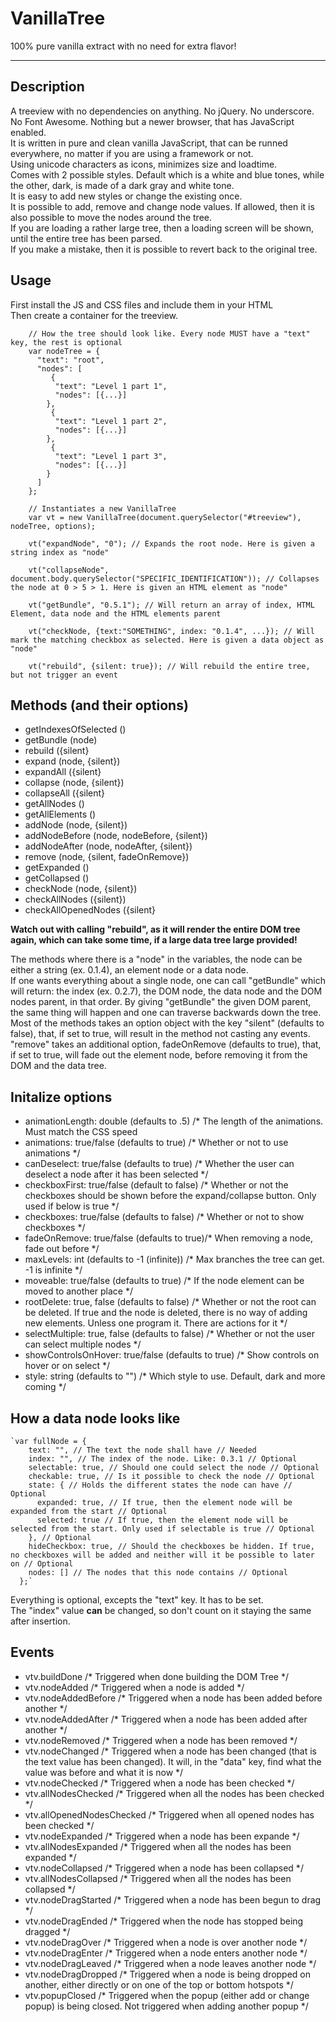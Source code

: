 VanillaTree
===========

100% pure vanilla extract with no need for extra flavor!

* * *

Description
-----------

A treeview with no dependencies on anything. No jQuery. No underscore. No Font Awesome. Nothing but a newer browser, that has JavaScript enabled.  
It is written in pure and clean vanilla JavaScript, that can be runned everywhere, no matter if you are using a framework or not.  
Using unicode characters as icons, minimizes size and loadtime.  
Comes with 2 possible styles. Default which is a white and blue tones, while the other, dark, is made of a dark gray and white tone.  
It is easy to add new styles or change the existing once.  
It is possible to add, remove and change node values. If allowed, then it is also possible to move the nodes around the tree.  
If you are loading a rather large tree, then a loading screen will be shown, until the entire tree has been parsed.  
If you make a mistake, then it is possible to revert back to the original tree.

Usage
-----

First install the JS and CSS files and include them in your HTML  
Then create a container for the treeview.

    
        // How the tree should look like. Every node MUST have a "text" key, the rest is optional
        var nodeTree = {
          "text": "root",
          "nodes": [
             {
              "text": "Level 1 part 1",
              "nodes": [{...}]
            },
             {
              "text": "Level 1 part 2",
              "nodes": [{...}]
            },
             {
              "text": "Level 1 part 3",
              "nodes": [{...}]
            }
          ]
        };
    
        // Instantiates a new VanillaTree
        var vt = new VanillaTree(document.querySelector("#treeview"), nodeTree, options);
    
        vt("expandNode", "0"); // Expands the root node. Here is given a string index as "node"
    
        vt("collapseNode", document.body.querySelector("SPECIFIC_IDENTIFICATION")); // Collapses the node at 0 > 5 > 1. Here is given an HTML element as "node"
    
        vt("getBundle", "0.5.1"); // Will return an array of index, HTML Element, data node and the HTML elements parent
    
        vt("checkNode, {text:"SOMETHING", index: "0.1.4", ...}); // Will mark the matching checkbox as selected. Here is given a data object as "node"
    
        vt("rebuild", {silent: true}); // Will rebuild the entire tree, but not trigger an event
      

Methods (and their options)
---------------------------

*   getIndexesOfSelected ()
*   getBundle (node)
*   rebuild ({silent}
*   expand (node, {silent})
*   expandAll ({silent}
*   collapse (node, {silent})
*   collapseAll ({silent}
*   getAllNodes ()
*   getAllElements ()
*   addNode (node, {silent})
*   addNodeBefore (node, nodeBefore, {silent})
*   addNodeAfter (node, nodeAfter, {silent})
*   remove (node, {silent, fadeOnRemove})
*   getExpanded ()
*   getCollapsed ()
*   checkNode (node, {silent})
*   checkAllNodes ({silent})
*   checkAllOpenedNodes ({silent}

**Watch out with calling "rebuild", as it will render the entire DOM tree again, which can take some time, if a large data tree large provided!**

The methods where there is a "node" in the variables, the node can be either a string (ex. 0.1.4), an element node or a data node.  
If one wants everything about a single node, one can call "getBundle" which will return: the index (ex. 0.2.7), the DOM node, the data node and the DOM nodes parent, in that order. By giving "getBundle" the given DOM parent, the same thing will happen and one can traverse backwards down the tree.  
Most of the methods takes an option object with the key "silent" (defaults to false), that, if set to true, will result in the method not casting any events.  
"remove" takes an additional option, fadeOnRemove (defaults to true), that, if set to true, will fade out the element node, before removing it from the DOM and the data tree.

Initalize options
-----------------

*   animationLength: double (defaults to .5) /* The length of the animations. Must match the CSS speed
*   animations: true/false (defaults to true) /* Whether or not to use animations */
*   canDeselect: true/false (defaults to true) /* Whether the user can deselect a node after it has been selected */
*   checkboxFirst: true/false (default to false) /* Whether or not the checkboxes should be shown before the expand/collapse button. Only used if below is true */
*   checkboxes: true/false (defaults to false) /* Whether or not to show checkboxes */
*   fadeOnRemove: true/false (defaults to true)/* When removing a node, fade out before */
*   maxLevels: int (defaults to -1 (infinite)) /* Max branches the tree can get. -1 is infinite */
*   moveable: true/false (defaults to true) /* If the node element can be moved to another place */
*   rootDelete: true, false (defaults to false) /* Whether or not the root can be deleted. If true and the node is deleted, there is no way of adding new elements. Unless one program it. There are actions for it */
*   selectMultiple: true, false (defaults to false) /* Whether or not the user can select multiple nodes */
*   showControlsOnHover: true/false (defaults to true) /* Show controls on hover or on select */
*   style: string (defaults to "") /* Which style to use. Default, dark and more coming */

How a data node looks like
--------------------------

    `var fullNode = {
        text: "", // The text the node shall have // Needed
        index: "", // The index of the node. Like: 0.3.1 // Optional
        selectable: true, // Should one could select the node // Optional
        checkable: true, // Is it possible to check the node // Optional
        state: { // Holds the different states the node can have // Optional
          expanded: true, // If true, then the element node will be expanded from the start // Optional
          selected: true // If true, then the element node will be selected from the start. Only used if selectable is true // Optional
        }, // Optional
        hideCheckbox: true, // Should the checkboxes be hidden. If true, no checkboxes will be added and neither will it be possible to later on // Optional
        nodes: [] // The nodes that this node contains // Optional
      };` 
  

Everything is optional, excepts the "text" key. It has to be set.  
The "index" value **can** be changed, so don't count on it staying the same after insertion.  

Events
------

*   vtv.buildDone /* Triggered when done building the DOM Tree */
*   vtv.nodeAdded /* Triggered when a node is added */
*   vtv.nodeAddedBefore /* Triggered when a node has been added before another */
*   vtv.nodeAddedAfter /* Triggered when a node has been added after another */
*   vtv.nodeRemoved /* Triggered when a node has been removed */
*   vtv.nodeChanged /* Triggered when a node has been changed (that is the text value has been changed). It will, in the "data" key, find what the value was before and what it is now */
*   vtv.nodeChecked /* Triggered when a node has been checked */
*   vtv.allNodesChecked /* Triggered when all the nodes has been checked */
*   vtv.allOpenedNodesChecked /* Triggered when all opened nodes has been checked */
*   vtv.nodeExpanded /* Triggered when a node has been expande */
*   vtv.allNodesExpanded /* Triggered when all the nodes has been expanded */
*   vtv.nodeCollapsed /* Triggered when a node has been collapsed */
*   vtv.allNodesCollapsed /* Triggered when all the nodes has been collapsed */
*   vtv.nodeDragStarted /* Triggered when a node has been begun to drag */
*   vtv.nodeDragEnded /* Triggered when the node has stopped being dragged */
*   vtv.nodeDragOver /* Triggered when a node is over another node */
*   vtv.nodeDragEnter /* Triggered when a node enters another node */
*   vtv.nodeDragLeaved /* Triggered when a node leaves another node */
*   vtv.nodeDragDropped /* Triggered when a node is being dropped on another, either directly or on one of the top or bottom hotspots */
*   vtv.popupClosed /* Triggered when the popup (either add or change popup) is being closed. Not triggered when adding another popup */
